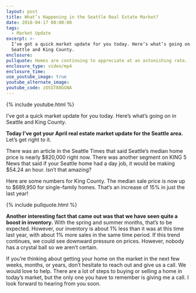 ```yaml
---
layout: post
title: What’s Happening in the Seattle Real Estate Market?
date: 2018-04-17 00:00:00
tags:
  - Market Update
excerpt: >-
  I’ve got a quick market update for you today. Here’s what’s going on in
  Seattle and King County.
enclosure:
pullquote: Homes are continuing to appreciate at an astonishing rate.
enclosure_type: video/mp4
enclosure_time:
use_youtube_image: true
youtube_alternate_image:
youtube_code: zOSST88GGNA
---
```


{% include youtube.html %}

I’ve got a quick market update for you today. Here’s what’s going on in Seattle and King County.

**Today I’ve got your April real estate market update for the Seattle area.** Let’s get right to it.

There was an article in the Seattle Times that said Seattle’s median home price is nearly $820,000 right now. There was another segment on KING 5 News that said if your Seattle home had a day job, it would be making $54.24 an hour. Isn’t that amazing?

Here are some numbers for King County. The median sale price is now up to $689,950 for single-family homes. That’s an increase of 15% in just the last year!

{% include pullquote.html %}

**Another interesting fact that came out was that we have seen quite a boost in inventory.** With the spring and summer months, that’s to be expected. However, our inventory is about 1% less than it was at this time last year, with about 1% more sales in the same time period. If this trend continues, we could see downward pressure on prices. However, nobody has a crystal ball so we aren’t certain.

If you’re thinking about getting your home on the market in the next few weeks, months, or years, don’t hesitate to reach out and give us a call. We would love to help. There are a lot of steps to buying or selling a home in today’s market, but the only one you have to remember is giving me a call. I look forward to hearing from you soon.